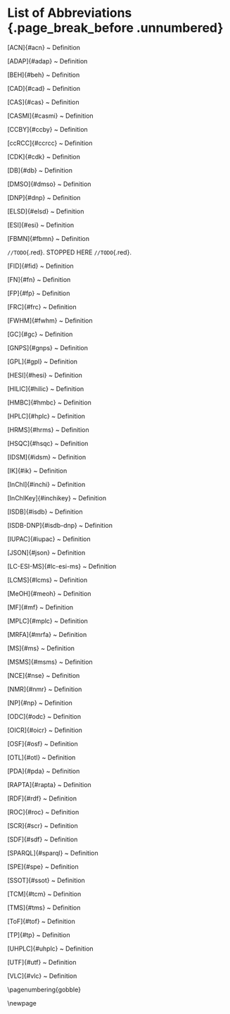 # List of Abbreviations {.page_break_before .unnumbered}

[ACN]{#acn}
  ~ Definition

[ADAP]{#adap}
  ~ Definition

[BEH]{#beh}
  ~ Definition

[CAD]{#cad}
  ~ Definition

[CAS]{#cas}
  ~ Definition

[CASMI]{#casmi}
  ~ Definition

[CCBY]{#ccby}
  ~ Definition

[ccRCC]{#ccrcc}
  ~ Definition

[CDK]{#cdk}
  ~ Definition

[DB]{#db}
  ~ Definition

[DMSO]{#dmso}
  ~ Definition

[DNP]{#dnp}
  ~ Definition

[ELSD]{#elsd}
  ~ Definition

[ESI]{#esi}
  ~ Definition

[FBMN]{#fbmn}
  ~ Definition

`//TODO`{.red}.  STOPPED HERE `//TODO`{.red}.

[FID]{#fid}
  ~ Definition

[FN]{#fn}
  ~ Definition

[FP]{#fp}
  ~ Definition

[FRC]{#frc}
  ~ Definition

[FWHM]{#fwhm}
  ~ Definition

[GC]{#gc}
  ~ Definition

[GNPS]{#gnps}
  ~ Definition

[GPL]{#gpl}
  ~ Definition

[HESI]{#hesi}
  ~ Definition

[HILIC]{#hilic}
  ~ Definition

[HMBC]{#hmbc}
  ~ Definition

[HPLC]{#hplc}
  ~ Definition

[HRMS]{#hrms}
  ~ Definition

[HSQC]{#hsqc}
  ~ Definition

[IDSM]{#idsm}
  ~ Definition

[IK]{#ik}
  ~ Definition

[InChI]{#inchi}
  ~ Definition

[InChIKey]{#inchikey}
  ~ Definition

[ISDB]{#isdb}
  ~ Definition

[ISDB-DNP]{#isdb-dnp}
  ~ Definition

[IUPAC]{#iupac}
  ~ Definition

[JSON]{#json}
  ~ Definition

[LC-ESI-MS]{#lc-esi-ms}
  ~ Definition

[LCMS]{#lcms}
  ~ Definition

[MeOH]{#meoh}
  ~ Definition

[MF]{#mf}
  ~ Definition

[MPLC]{#mplc}
  ~ Definition

[MRFA]{#mrfa}
  ~ Definition

[MS]{#ms}
  ~ Definition

[MSMS]{#msms}
  ~ Definition

[NCE]{#nse}
  ~ Definition

[NMR]{#nmr}
  ~ Definition

[NP]{#np}
  ~ Definition

[ODC]{#odc}
  ~ Definition

[OICR]{#oicr}
  ~ Definition

[OSF]{#osf}
  ~ Definition

[OTL]{#otl}
  ~ Definition

[PDA]{#pda}
  ~ Definition

[RAPTA]{#rapta}
  ~ Definition

[RDF]{#rdf}
  ~ Definition

[ROC]{#roc}
  ~ Definition

[SCR]{#scr}
  ~ Definition

[SDF]{#sdf}
  ~ Definition

[SPARQL]{#sparql}
  ~ Definition

[SPE]{#spe}
  ~ Definition

[SSOT]{#ssot}
  ~ Definition

[TCM]{#tcm}
  ~ Definition

[TMS]{#tms}
  ~ Definition

[ToF]{#tof}
  ~ Definition

[TP]{#tp}
  ~ Definition

[UHPLC]{#uhplc}
  ~ Definition

[UTF]{#utf}
  ~ Definition

[VLC]{#vlc}
  ~ Definition

\pagenumbering{gobble}

\newpage
